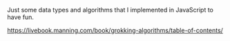 Just some data types and algorithms that I implemented in JavaScript to have fun.  

https://livebook.manning.com/book/grokking-algorithms/table-of-contents/